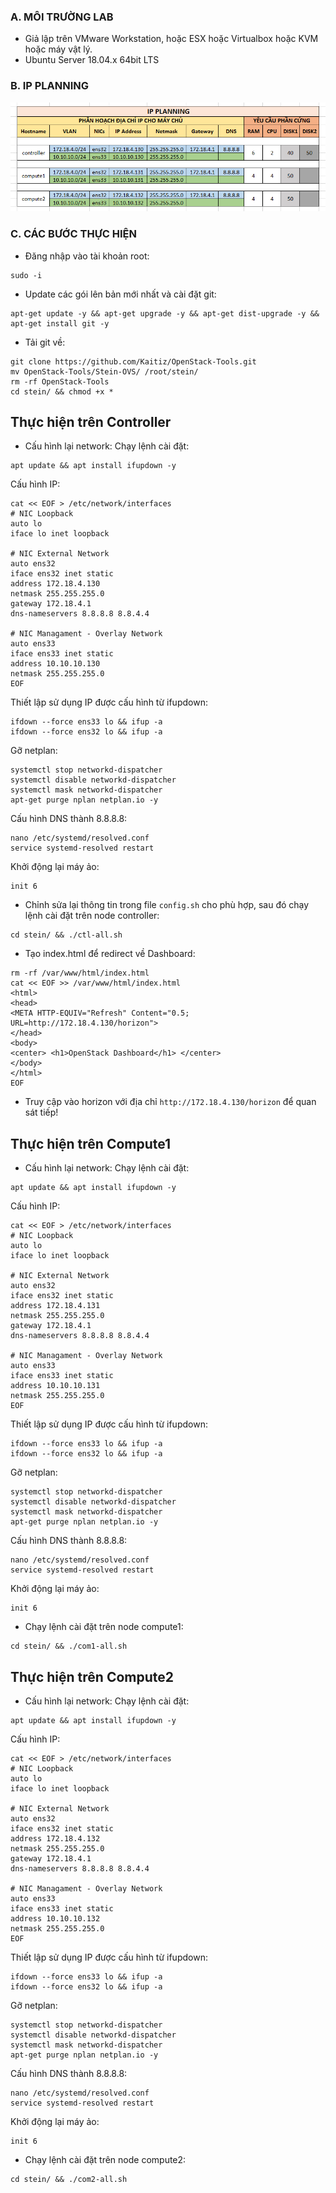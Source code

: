 ### A. MÔI TRƯỜNG LAB
- Giả lập trên VMware Workstation, hoặc ESX hoặc Virtualbox hoặc KVM hoặc máy vật lý.
- Ubuntu Server 18.04.x 64bit LTS

### B. IP PLANNING

![IP-Planning.jpg](/images/IP-Planning.jpg)

### C. CÁC BƯỚC THỰC HIỆN

- Đăng nhập vào tài khoản root:
```
sudo -i
```

- Update các gói lên bản mới nhất và cài đặt git:
```
apt-get update -y && apt-get upgrade -y && apt-get dist-upgrade -y && apt-get install git -y
```

- Tải git về:
```
git clone https://github.com/Kaitiz/OpenStack-Tools.git
mv OpenStack-Tools/Stein-OVS/ /root/stein/
rm -rf OpenStack-Tools
cd stein/ && chmod +x *
```

## Thực hiện trên Controller

- Cấu hình lại network:
Chạy lệnh cài đặt:
```
apt update && apt install ifupdown -y
```
Cấu hình IP:
```
cat << EOF > /etc/network/interfaces
# NIC Loopback
auto lo
iface lo inet loopback

# NIC External Network
auto ens32
iface ens32 inet static
address 172.18.4.130
netmask 255.255.255.0
gateway 172.18.4.1
dns-nameservers 8.8.8.8 8.8.4.4

# NIC Managament - Overlay Network
auto ens33
iface ens33 inet static
address 10.10.10.130
netmask 255.255.255.0
EOF
```

Thiết lập sử dụng IP được cấu hình từ ifupdown:
```
ifdown --force ens33 lo && ifup -a
ifdown --force ens32 lo && ifup -a
```

Gỡ netplan:
```
systemctl stop networkd-dispatcher
systemctl disable networkd-dispatcher
systemctl mask networkd-dispatcher
apt-get purge nplan netplan.io -y
```

Cấu hình DNS thành 8.8.8.8:
```
nano /etc/systemd/resolved.conf
service systemd-resolved restart
```

Khởi động lại máy ảo:
```
init 6
```

- Chỉnh sửa lại thông tin trong file `config.sh` cho phù hợp, sau đó chạy lệnh cài đặt trên node controller:
```
cd stein/ && ./ctl-all.sh
```

- Tạo index.html để redirect về Dashboard:
```
rm -rf /var/www/html/index.html
cat << EOF >> /var/www/html/index.html
<html>
<head>
<META HTTP-EQUIV="Refresh" Content="0.5; URL=http://172.18.4.130/horizon">
</head>
<body>
<center> <h1>OpenStack Dashboard</h1> </center>
</body>
</html>
EOF
```

- Truy cập vào horizon với địa chỉ `http://172.18.4.130/horizon` để quan sát tiếp!

## Thực hiện trên Compute1

- Cấu hình lại network:
Chạy lệnh cài đặt:
```
apt update && apt install ifupdown -y
```
Cấu hình IP:
```
cat << EOF > /etc/network/interfaces
# NIC Loopback
auto lo
iface lo inet loopback

# NIC External Network
auto ens32
iface ens32 inet static
address 172.18.4.131
netmask 255.255.255.0
gateway 172.18.4.1
dns-nameservers 8.8.8.8 8.8.4.4

# NIC Managament - Overlay Network
auto ens33
iface ens33 inet static
address 10.10.10.131
netmask 255.255.255.0
EOF
```

Thiết lập sử dụng IP được cấu hình từ ifupdown:
```
ifdown --force ens33 lo && ifup -a
ifdown --force ens32 lo && ifup -a
```

Gỡ netplan:
```
systemctl stop networkd-dispatcher
systemctl disable networkd-dispatcher
systemctl mask networkd-dispatcher
apt-get purge nplan netplan.io -y
```

Cấu hình DNS thành 8.8.8.8:
```
nano /etc/systemd/resolved.conf
service systemd-resolved restart
```

Khởi động lại máy ảo:
```
init 6
```

- Chạy lệnh cài đặt trên node compute1:
```
cd stein/ && ./com1-all.sh
```

## Thực hiện trên Compute2

- Cấu hình lại network:
Chạy lệnh cài đặt:
```
apt update && apt install ifupdown -y
```
Cấu hình IP:
```
cat << EOF > /etc/network/interfaces
# NIC Loopback
auto lo
iface lo inet loopback

# NIC External Network
auto ens32
iface ens32 inet static
address 172.18.4.132
netmask 255.255.255.0
gateway 172.18.4.1
dns-nameservers 8.8.8.8 8.8.4.4

# NIC Managament - Overlay Network
auto ens33
iface ens33 inet static
address 10.10.10.132
netmask 255.255.255.0
EOF
```

Thiết lập sử dụng IP được cấu hình từ ifupdown:
```
ifdown --force ens33 lo && ifup -a
ifdown --force ens32 lo && ifup -a
```

Gỡ netplan:
```
systemctl stop networkd-dispatcher
systemctl disable networkd-dispatcher
systemctl mask networkd-dispatcher
apt-get purge nplan netplan.io -y
```

Cấu hình DNS thành 8.8.8.8:
```
nano /etc/systemd/resolved.conf
service systemd-resolved restart
```

Khởi động lại máy ảo:
```
init 6
```

- Chạy lệnh cài đặt trên node compute2:
```
cd stein/ && ./com2-all.sh
```
